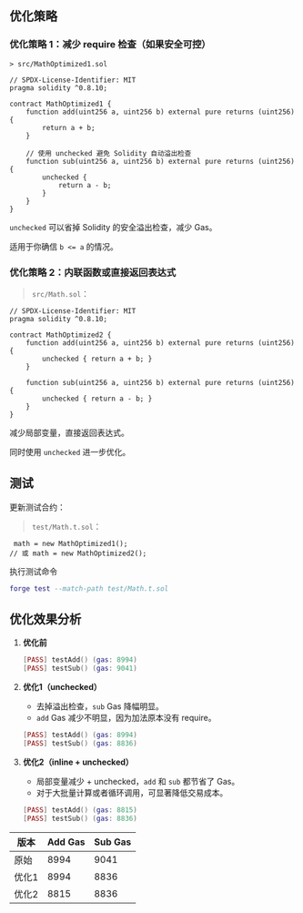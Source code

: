## 优化策略

### 优化策略 1：减少 require 检查（如果安全可控）

	> src/MathOptimized1.sol

```sol
// SPDX-License-Identifier: MIT
pragma solidity ^0.8.10;

contract MathOptimized1 {
    function add(uint256 a, uint256 b) external pure returns (uint256) {
        return a + b;
    }

    // 使用 unchecked 避免 Solidity 自动溢出检查
    function sub(uint256 a, uint256 b) external pure returns (uint256) {
        unchecked {
            return a - b;
        }
    }
}

```

`unchecked` 可以省掉 Solidity 的安全溢出检查，减少 Gas。

适用于你确信 `b <= a` 的情况。

### 优化策略 2：内联函数或直接返回表达式

> `src/Math.sol`：

```sol
// SPDX-License-Identifier: MIT
pragma solidity ^0.8.10;

contract MathOptimized2 {
    function add(uint256 a, uint256 b) external pure returns (uint256) {
        unchecked { return a + b; }
    }

    function sub(uint256 a, uint256 b) external pure returns (uint256) {
        unchecked { return a - b; }
    }
}

```

减少局部变量，直接返回表达式。

同时使用 `unchecked` 进一步优化。

## 测试

更新测试合约：

> `test/Math.t.sol`：

```sol
 math = new MathOptimized1();
// 或 math = new MathOptimized2();

```

执行测试命令

```lua
forge test --match-path test/Math.t.sol
```



## 优化效果分析



1. **优化前**

   ```lua
   [PASS] testAdd() (gas: 8994)
   [PASS] testSub() (gas: 9041)
   ```

   

2. **优化1（unchecked）**

   - 去掉溢出检查，`sub` Gas 降幅明显。
   - `add` Gas 减少不明显，因为加法原本没有 require。

   ```lua
   [PASS] testAdd() (gas: 8994)
   [PASS] testSub() (gas: 8836)
   ```

   

3. **优化2（inline + unchecked）**

   - 局部变量减少 + unchecked，`add` 和 `sub` 都节省了 Gas。
   - 对于大批量计算或者循环调用，可显著降低交易成本。

   ```lua
   [PASS] testAdd() (gas: 8815)
   [PASS] testSub() (gas: 8836)
   ```

   

| 版本  | Add Gas | Sub Gas |
| ----- | ------- | ------- |
| 原始  | 8994    | 9041    |
| 优化1 | 8994    | 8836    |
| 优化2 | 8815    | 8836    |

